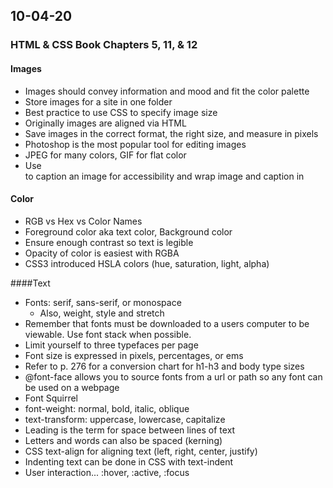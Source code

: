 ## 10-04-20

### HTML & CSS Book Chapters 5, 11, & 12

#### Images
- Images should convey information and mood and fit the color palette
- Store images for a site in one folder
- Best practice to use CSS to specify image size
- Originally images are aligned via HTML
- Save images in the correct format, the right size, and measure in pixels
- Photoshop is the most popular tool for editing images
- JPEG for many colors, GIF for flat color
- Use <figcaption> to caption an image for accessibility and wrap image and caption in <figure>

#### Color
- RGB vs Hex vs Color Names
- Foreground color aka text color, Background color
- Ensure enough contrast so text is legible
- Opacity of color is easiest with RGBA
- CSS3 introduced HSLA colors (hue, saturation, light, alpha)

####Text
- Fonts: serif, sans-serif, or monospace
  - Also, weight, style and stretch
- Remember that fonts must be downloaded to a users computer to be viewable. Use font stack when possible.
- Limit yourself to three typefaces per page
- Font size is expressed in pixels, percentages, or ems
- Refer to p. 276 for a conversion chart for h1-h3 and body type sizes
- @font-face allows you to source fonts from a url or path so any font can be used on a webpage
- Font Squirrel
- font-weight: normal, bold, italic, oblique
- text-transform: uppercase, lowercase, capitalize
- Leading is the term for space between lines of text
- Letters and words can also be spaced (kerning)
- CSS text-align for aligning text (left, right, center, justify)
- Indenting text can be done in CSS with text-indent
- User interaction... :hover, :active, :focus
